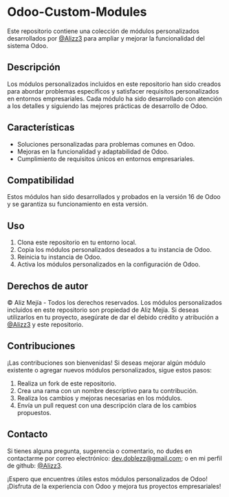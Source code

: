 # Odoo-Custom-Modules

Este repositorio contiene una colección de módulos personalizados desarrollados por [@Alizz3](https://github.com/alizz3) para ampliar y mejorar la funcionalidad del sistema Odoo.

## Descripción

Los módulos personalizados incluidos en este repositorio han sido creados para abordar problemas específicos y satisfacer requisitos personalizados en entornos empresariales. Cada módulo ha sido desarrollado con atención a los detalles y siguiendo las mejores prácticas de desarrollo de Odoo.

## Características

- Soluciones personalizadas para problemas comunes en Odoo.
- Mejoras en la funcionalidad y adaptabilidad de Odoo.
- Cumplimiento de requisitos únicos en entornos empresariales.

## Compatibilidad

Estos módulos han sido desarrollados y probados en la versión 16 de Odoo y se garantiza su funcionamiento en esta versión.

## Uso

1. Clona este repositorio en tu entorno local.
2. Copia los módulos personalizados deseados a tu instancia de Odoo.
3. Reinicia tu instancia de Odoo.
4. Activa los módulos personalizados en la configuración de Odoo.

## Derechos de autor

© Aliz Mejía - Todos los derechos reservados. Los módulos personalizados incluidos en este repositorio son propiedad de Aliz Mejía. Si deseas utilizarlos en tu proyecto, asegúrate de dar el debido crédito y atribución a [@Alizz3](https://github.com/alizz3) y este repositorio.

## Contribuciones

¡Las contribuciones son bienvenidas! Si deseas mejorar algún módulo existente o agregar nuevos módulos personalizados, sigue estos pasos:

1. Realiza un fork de este repositorio.
2. Crea una rama con un nombre descriptivo para tu contribución.
3. Realiza los cambios y mejoras necesarias en los módulos.
4. Envía un pull request con una descripción clara de los cambios propuestos.

## Contacto

Si tienes alguna pregunta, sugerencia o comentario, no dudes en contactarme por correo electrónico: dev.doblezz@gmail.com; o en mi perfil de github: [@Alizz3](https://github.com/alizz3).

¡Espero que encuentres útiles estos módulos personalizados de Odoo! ¡Disfruta de la experiencia con Odoo y mejora tus proyectos empresariales!
